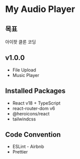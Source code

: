 # My Audio Player

## 목표

아이팟 클론 코딩

## v1.0.0

-   File Upload
-   Music Player

## Installed Packages

-   React v18 + TypeScript
-   react-router-dom v6
-   @heroicons/react
-   tailwindcss

## Code Convention

-   ESLint - Airbnb
-   Prettier
